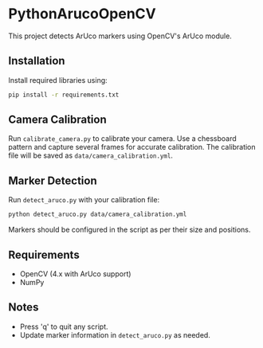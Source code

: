 # PythonArucoOpenCV

This project detects ArUco markers using OpenCV's ArUco module.

## Installation

Install required libraries using:

```bash
pip install -r requirements.txt
```

## Camera Calibration

Run `calibrate_camera.py` to calibrate your camera. Use a chessboard pattern and capture several frames for accurate calibration. The calibration file will be saved as `data/camera_calibration.yml`.

## Marker Detection

Run `detect_aruco.py` with your calibration file:

```bash
python detect_aruco.py data/camera_calibration.yml
```

Markers should be configured in the script as per their size and positions.

## Requirements

- OpenCV (4.x with ArUco support)
- NumPy

## Notes

- Press 'q' to quit any script.
- Update marker information in `detect_aruco.py` as needed.
